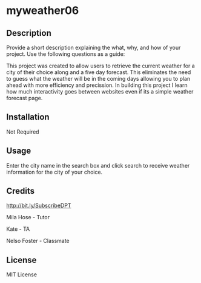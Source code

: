 # myweather06

## Description

Provide a short description explaining the what, why, and how of your project. Use the following questions as a guide:

This project was created to allow users to retrieve the current weather for a city of their choice along and a five day forecast. This eliminates the need to guess what the weather will be in the coming days allowing you to plan ahead with more efficiency and precission. In building this project I learn how much interactivity goes between websites even if its a simple weather forecast page.

## Installation

Not Required

## Usage

Enter the city name in the search box and click search to receive weather information for the city of your choice.

## Credits

http://bit.ly/SubscribeDPT

Mila Hose - Tutor

Kate - TA

Nelso Foster - Classmate

## License

MIT License
